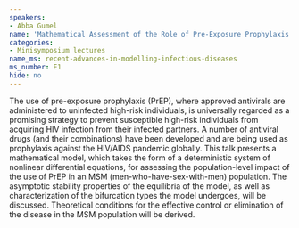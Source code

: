 ```yaml
---
speakers:
- Abba Gumel
name: 'Mathematical Assessment of the Role of Pre-Exposure Prophylaxis on the HIV Pandemic'
categories:
- Minisymposium lectures
name_ms: recent-advances-in-modelling-infectious-diseases
ms_number: E1
hide: no
---
```

The use of pre-exposure prophylaxis (PrEP), where approved antivirals are administered to uninfected high-risk individuals, is universally regarded as a promising strategy to prevent susceptible high-risk individuals from acquiring HIV infection from their infected partners. A number of antiviral drugs (and their combinations) have been developed and are being used as prophylaxis against the HIV/AIDS pandemic globally. This talk presents a mathematical model, which takes the form of a deterministic system of nonlinear differential equations, for assessing the population-level impact of the use of PrEP in an MSM (men-who-have-sex-with-men) population. The asymptotic stability properties of the equilibria of the model, as well as characterization of the bifurcation types the model undergoes, will be discussed. Theoretical conditions for the effective control or elimination of the disease in the MSM population will be derived.

